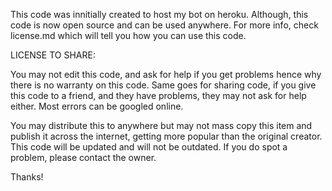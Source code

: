 This code was innitially created to host my bot on heroku. Although, this code is now open source and can be used anywhere. For more info, check license.md which will tell you how you can use this code.

LICENSE TO SHARE:

You may not edit this code, and ask for help if you get problems hence why there is no warranty on this code. Same goes for sharing code, if you give this code to a friend, and they have problems, they may not ask for help either.
Most errors can be googled online. 

You may distribute this to anywhere but may not mass copy this item and publish it across the internet, getting more popular than the original creator. This code will be updated and will not be outdated.
If you do spot a problem, please contact the owner.

Thanks!
